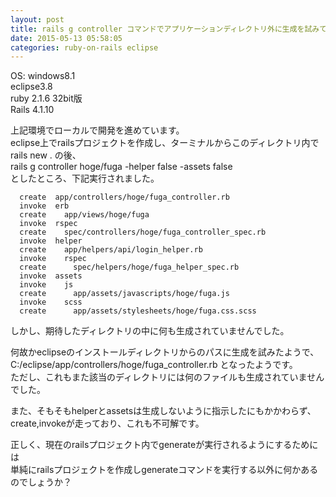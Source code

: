 ```yaml
---
layout: post
title: rails g controller コマンドでアプリケーションディレクトリ外に生成を試みてしまう
date: 2015-05-13 05:58:05
categories: ruby-on-rails eclipse
---
```

<p>OS: windows8.1<br>
eclipse3.8<br>
ruby 2.1.6 32bit版<br>
Rails 4.1.10</p>

<p>上記環境でローカルで開発を進めています。<br>
eclipse上でrailsプロジェクトを作成し、ターミナルからこのディレクトリ内でrails new . の後、<br>
rails g controller hoge/fuga -helper false -assets false<br>
としたところ、下記実行されました。</p>

<pre><code>  create  app/controllers/hoge/fuga_controller.rb
  invoke  erb
  create    app/views/hoge/fuga
  invoke  rspec
  create    spec/controllers/hoge/fuga_controller_spec.rb
  invoke  helper
  create    app/helpers/api/login_helper.rb
  invoke    rspec
  create      spec/helpers/hoge/fuga_helper_spec.rb
  invoke  assets
  invoke    js
  create      app/assets/javascripts/hoge/fuga.js
  invoke    scss
  create      app/assets/stylesheets/hoge/fuga.css.scss
</code></pre>

<p>しかし、期待したディレクトリの中に何も生成されていませんでした。</p>

<p>何故かeclipseのインストールディレクトリからのパスに生成を試みたようで、<br>
C:/eclipse/app/controllers/hoge/fuga_controller.rb となったようです。<br>
ただし、これもまた該当のディレクトリには何のファイルも生成されていませんでした。</p>

<p>また、そもそもhelperとassetsは生成しないように指示したにもかかわらず、<br>
create,invokeが走っており、これも不可解です。</p>

<p>正しく、現在のrailsプロジェクト内でgenerateが実行されるようにするためには<br>
単純にrailsプロジェクトを作成しgenerateコマンドを実行する以外に何かあるのでしょうか？</p>
